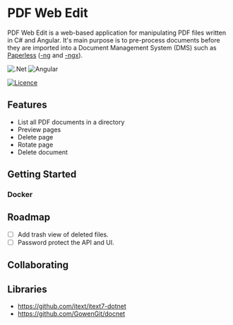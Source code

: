 # PDF Web Edit
PDF Web Edit is a web-based application for manipulating PDF files written in C# and Angular. It's main purpose is to pre-process documents before they are imported into a Document Management System (DMS) such as [Paperless](https://github.com/the-paperless-project/paperless) ([-ng](https://github.com/jonaswinkler/paperless-ng) and [-ngx](https://github.com/paperless-ngx/paperless-ngx)).

![.Net](https://img.shields.io/badge/.NET-5C2D91?style=for-the-badge&logo=.net&logoColor=white)
![Angular](https://img.shields.io/badge/angular-%23DD0031.svg?style=for-the-badge&logo=angular&logoColor=white)

[![Licence](https://img.shields.io/github/license/luke-browning/pdf-web-edit?style=for-the-badge)](./LICENSE)

## Features
- List all PDF documents in a directory
- Preview pages
- Delete page
- Rotate page
- Delete document

## Getting Started

### Docker

## Roadmap

- [ ] Add trash view of deleted files.
- [ ] Password protect the API and UI.

## Collaborating


## Libraries

- https://github.com/itext/itext7-dotnet
- https://github.com/GowenGit/docnet
